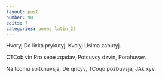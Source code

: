 ```yaml
---
layout: post
number: 98
edits: 7
categories: poems latin_25
---
```


Hvoryj
Do lixka prykutyj. 
Kvolyj 
Usima zabutyj.

CTCob vin
Pro sebe zqadav,
Potcuvcy dzvin, 
Porahuvav.

Na tcomu spitknuvsja,
De qricyv,
TCoqo pozbuvsja,
JAk xyv.
